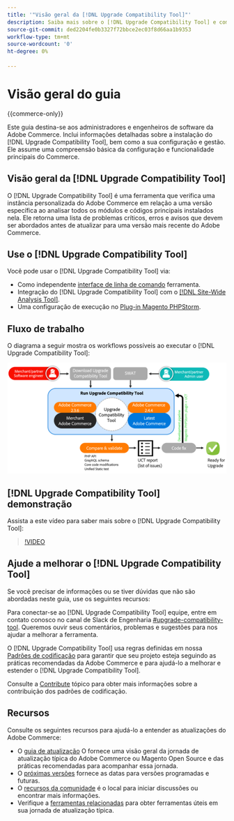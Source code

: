 ```yaml
---
title: '"Visão geral da [!DNL Upgrade Compatibility Tool]"'
description: Saiba mais sobre o [!DNL Upgrade Compatibility Tool] e como ele pode ajudá-lo com seu projeto do Adobe Commerce.
source-git-commit: ded2204fe0b3327f72bbce2ec03f8d66aa1b9353
workflow-type: tm+mt
source-wordcount: '0'
ht-degree: 0%

---
```



# Visão geral do guia

{{commerce-only}}

Este guia destina-se aos administradores e engenheiros de software da Adobe Commerce. Inclui informações detalhadas sobre a instalação do [!DNL Upgrade Compatibility Tool], bem como a sua configuração e gestão. Ele assume uma compreensão básica da configuração e funcionalidade principais do Commerce.

## Visão geral da [!DNL Upgrade Compatibility Tool]

O [!DNL Upgrade Compatibility Tool] é uma ferramenta que verifica uma instância personalizada do Adobe Commerce em relação a uma versão específica ao analisar todos os módulos e códigos principais instalados nela. Ele retorna uma lista de problemas críticos, erros e avisos que devem ser abordados antes de atualizar para uma versão mais recente do Adobe Commerce.

## Use o [!DNL Upgrade Compatibility Tool]

Você pode usar o [!DNL Upgrade Compatibility Tool] via:

- Como independente [interface de linha de comando](../upgrade-compatibility-tool/run.md) ferramenta.
- Integração do [!DNL Upgrade Compatibility Tool] com o [[!DNL Site-Wide Analysis Tool]](../upgrade-compatibility-tool/integrate-analysis-tool.md).
- Uma configuração de execução no [Plug-in Magento PHPStorm](../upgrade-compatibility-tool/run-configuration-phpstorm-plugin.md).

## Fluxo de trabalho

O diagrama a seguir mostra os workflows possíveis ao executar o [!DNL Upgrade Compatibility Tool]:

![[!DNL Upgrade Compatibility Tool] Diagrama](../../assets/upgrade-guide/uct-diagram-v5.png)

## [!DNL Upgrade Compatibility Tool] demonstração

Assista a este vídeo para saber mais sobre o [!DNL Upgrade Compatibility Tool]:

>[!VIDEO](https://video.tv.adobe.com/v/341245?quality=12)

## Ajude a melhorar o [!DNL Upgrade Compatibility Tool]

Se você precisar de informações ou se tiver dúvidas que não são abordadas neste guia, use os seguintes recursos:

Para conectar-se ao [!DNL Upgrade Compatibility Tool] equipe, entre em contato conosco no canal de Slack de Engenharia [#upgrade-compatibility-tool](https://magentocommeng.slack.com/archives/C019Y143U9F). Queremos ouvir seus comentários, problemas e sugestões para nos ajudar a melhorar a ferramenta.

O [!DNL Upgrade Compatibility Tool] usa regras definidas em nossa [Padrões de codificação](https://devdocs.magento.com/guides/v2.4/coding-standards/bk-coding-standards.html) para garantir que seu projeto esteja seguindo as práticas recomendadas da Adobe Commerce e para ajudá-lo a melhorar e estender o [!DNL Upgrade Compatibility Tool].

Consulte a [Contribute](https://devdocs.magento.com/guides/v2.4/coding-standards/contributing.html) tópico para obter mais informações sobre a contribuição dos padrões de codificação.

## Recursos

Consulte os seguintes recursos para ajudá-lo a entender as atualizações do Adobe Commerce:

- O [guia de atualização](https://experienceleague.adobe.com/docs/commerce-operations/upgrade-guide/overview.html) O fornece uma visão geral da jornada de atualização típica do Adobe Commerce ou Magento Open Source e das práticas recomendadas para acompanhar essa jornada.
- O [próximas versões](https://devdocs.magento.com/release/) fornece as datas para versões programadas e futuras.
- O [recursos da comunidade](https://developer.adobe.com/commerce/contributor/community/) é o local para iniciar discussões ou encontrar mais informações.
- Verifique a [ferramentas relacionadas](../upgrade-compatibility-tool/related-tools.md) para obter ferramentas úteis em sua jornada de atualização típica.
